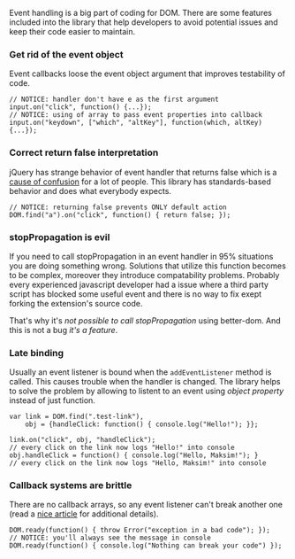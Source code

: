 Event handling is a big part of coding for DOM. There are some features included into the library that help developers to avoid potential issues and keep their code easier to maintain.

### Get rid of the event object
Event callbacks loose the event object argument that improves testability of code.

    // NOTICE: handler don't have e as the first argument
    input.on("click", function() {...});
    // NOTICE: using of array to pass event properties into callback
    input.on("keydown", ["which", "altKey"], function(which, altKey) {...});

### Correct return false interpretation
jQuery has strange behavior of event handler that returns false which is a [cause of confusion](http://fuelyourcoding.com/jquery-events-stop-misusing-return-false/) for a lot of people. This library has standards-based behavior and does what everybody expects.

    // NOTICE: returning false prevents ONLY default action
    DOM.find("a").on("click", function() { return false; });


### stopPropagation is evil
If you need to call stopPropagation in an event handler in 95% situations you are doing something wrong. Solutions that utilize this function becomes to be complex, moreover they introduce compatability problems. Probably every experienced javascript developer had a issue where a third party script has blocked some useful event and there is no way to fix exept forking the extension's source code.

That's why it's _not possible to call stopPropagation_ using better-dom. And this is not a bug _it's a feature_.

### Late binding
Usually an event listener is bound when the `addEventListener` method is called. This causes trouble when the handler is changed. The library helps to solve the problem by allowing to listent to an event using _object property_ instead of just function.

    var link = DOM.find(".test-link"),
        obj = {handleClick: function() { console.log("Hello!"); }};

    link.on("click", obj, "handleClick");
    // every click on the link now logs "Hello!" into console
    obj.handleClick = function() { console.log("Hello, Maksim!"); }
    // every click on the link now logs "Hello, Maksim!" into console

### Callback systems are brittle
There are no callback arrays, so any event listener can't break another one (read a [nice article](http://dean.edwards.name/weblog/2009/03/callbacks-vs-events/) for additional details).

    DOM.ready(function() { throw Error("exception in a bad code"); });
    // NOTICE: you'll always see the message in console
    DOM.ready(function() { console.log("Nothing can break your code") });
